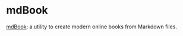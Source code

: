 # mdBook

[mdBook]( https://github.com/rust-lang/mdBook ): a utility to create modern online books from Markdown files.

